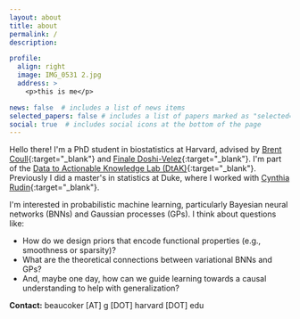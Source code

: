 ```yaml
---
layout: about
title: about
permalink: /
description: 

profile:
  align: right
  image: IMG_0531 2.jpg
  address: >
    <p>this is me</p>

news: false  # includes a list of news items
selected_papers: false # includes a list of papers marked as "selected={true}"
social: true  # includes social icons at the bottom of the page
---
```


Hello there! I'm a PhD student in biostatistics at Harvard, advised by [Brent Coull](https://www.hsph.harvard.edu/brent-coull/){:target="\_blank"} and [Finale Doshi-Velez](https://finale.seas.harvard.edu){:target="\_blank"}. I'm part of the [Data to Actionable Knowledge Lab (DtAK)](https://dtak.github.io){:target="\_blank"}. Previously I did a master's in statistics at Duke, where I worked with [Cynthia Rudin](https://users.cs.duke.edu/~cynthia/){:target="\_blank"}.

I'm interested in probabilistic machine learning, particularly Bayesian neural networks (BNNs) and Gaussian processes (GPs). I think about questions like:
- How do we design priors that encode functional properties (e.g., smoothness or sparsity)?
- What are the theoretical connections between variational BNNs and GPs? 
- And, maybe one day, how can we guide learning towards a causal understanding to help with generalization? 

**Contact:** beaucoker [AT] g [DOT] harvard [DOT] edu